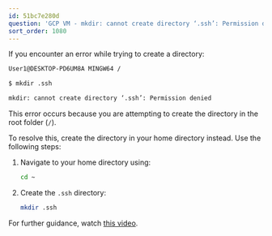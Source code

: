```yaml
---
id: 51bc7e280d
question: 'GCP VM - mkdir: cannot create directory ‘.ssh’: Permission denied'
sort_order: 1080
---
```


If you encounter an error while trying to create a directory:

```bash
User1@DESKTOP-PD6UM8A MINGW64 /

$ mkdir .ssh

mkdir: cannot create directory ‘.ssh’: Permission denied
```

This error occurs because you are attempting to create the directory in the root folder (`/`).

To resolve this, create the directory in your home directory instead. Use the following steps:

1. Navigate to your home directory using:
   
   ```bash
   cd ~
   ```

2. Create the `.ssh` directory:
   
   ```bash
   mkdir .ssh
   ```

For further guidance, watch [this video](https://www.youtube.com/watch?v=ae-CV2KfoN0&list=PL3MmuxUbc_hJed7dXYoJw8DoCuVHhGEQb).